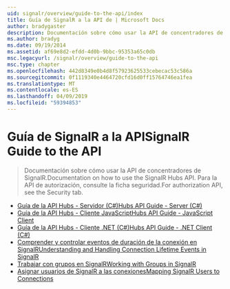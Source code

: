 ```yaml
---
uid: signalr/overview/guide-to-the-api/index
title: Guía de SignalR a la API de | Microsoft Docs
author: bradygaster
description: Documentación sobre cómo usar la API de concentradores de SignalR. Para la API de autorización, consulte la ficha seguridad.
ms.author: bradyg
ms.date: 09/19/2014
ms.assetid: af69e8d2-efdd-4d0b-9bbc-95353a65c0db
msc.legacyurl: /signalr/overview/guide-to-the-api
msc.type: chapter
ms.openlocfilehash: 442d8349e0b4d8f57923625533cebecac53c586a
ms.sourcegitcommit: 0f1119340e4464720cfd16d0ff15764746ea1fea
ms.translationtype: MT
ms.contentlocale: es-ES
ms.lasthandoff: 04/09/2019
ms.locfileid: "59394853"
---
```

# <a name="signalr-guide-to-the-api"></a><span data-ttu-id="e4941-104">Guía de SignalR a la API</span><span class="sxs-lookup"><span data-stu-id="e4941-104">SignalR Guide to the API</span></span>

> <span data-ttu-id="e4941-105">Documentación sobre cómo usar la API de concentradores de SignalR.</span><span class="sxs-lookup"><span data-stu-id="e4941-105">Documentation on how to use the SignalR Hubs API.</span></span> <span data-ttu-id="e4941-106">Para la API de autorización, consulte la ficha seguridad.</span><span class="sxs-lookup"><span data-stu-id="e4941-106">For authorization API, see the Security tab.</span></span>


- [<span data-ttu-id="e4941-107">Guía de la API Hubs - Servidor (C#)</span><span class="sxs-lookup"><span data-stu-id="e4941-107">Hubs API Guide - Server (C#)</span></span>](hubs-api-guide-server.md)
- [<span data-ttu-id="e4941-108">Guía de la API Hubs - Cliente JavaScript</span><span class="sxs-lookup"><span data-stu-id="e4941-108">Hubs API Guide - JavaScript Client</span></span>](hubs-api-guide-javascript-client.md)
- [<span data-ttu-id="e4941-109">Guía de la API Hubs - Cliente .NET (C#)</span><span class="sxs-lookup"><span data-stu-id="e4941-109">Hubs API Guide - .NET Client (C#)</span></span>](hubs-api-guide-net-client.md)
- [<span data-ttu-id="e4941-110">Comprender y controlar eventos de duración de la conexión en SignalR</span><span class="sxs-lookup"><span data-stu-id="e4941-110">Understanding and Handling Connection Lifetime Events in SignalR</span></span>](handling-connection-lifetime-events.md)
- [<span data-ttu-id="e4941-111">Trabajar con grupos en SignalR</span><span class="sxs-lookup"><span data-stu-id="e4941-111">Working with Groups in SignalR</span></span>](working-with-groups.md)
- [<span data-ttu-id="e4941-112">Asignar usuarios de SignalR a las conexiones</span><span class="sxs-lookup"><span data-stu-id="e4941-112">Mapping SignalR Users to Connections</span></span>](mapping-users-to-connections.md)
